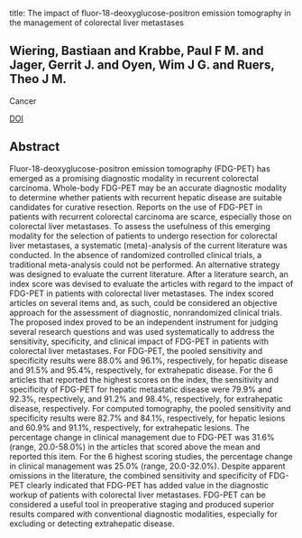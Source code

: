 title: The impact of fluor-18-deoxyglucose-positron emission tomography in the management of colorectal liver metastases

## Wiering, Bastiaan and Krabbe, Paul F M. and Jager, Gerrit J. and Oyen, Wim J G. and Ruers, Theo J M.
Cancer

<a href="https://doi.org/10.1002/cncr.21569">DOI</a>

## Abstract
Fluor-18-deoxyglucose-positron emission tomography (FDG-PET) has emerged as a promising diagnostic modality in recurrent colorectal carcinoma. Whole-body FDG-PET may be an accurate diagnostic modality to determine whether patients with recurrent hepatic disease are suitable candidates for curative resection. Reports on the use of FDG-PET in patients with recurrent colorectal carcinoma are scarce, especially those on colorectal liver metastases. To assess the usefulness of this emerging modality for the selection of patients to undergo resection for colorectal liver metastases, a systematic (meta)-analysis of the current literature was conducted. In the absence of randomized controlled clinical trials, a traditional meta-analysis could not be performed. An alternative strategy was designed to evaluate the current literature. After a literature search, an index score was devised to evaluate the articles with regard to the impact of FDG-PET in patients with colorectal liver metastases. The index scored articles on several items and, as such, could be considered an objective approach for the assessment of diagnostic, nonrandomized clinical trials. The proposed index proved to be an independent instrument for judging several research questions and was used systematically to address the sensitivity, specificity, and clinical impact of FDG-PET in patients with colorectal liver metastases. For FDG-PET, the pooled sensitivity and specificity results were 88.0% and 96.1%, respectively, for hepatic disease and 91.5% and 95.4%, respectively, for extrahepatic disease. For the 6 articles that reported the highest scores on the index, the sensitivity and specificity of FDG-PET for hepatic metastatic disease were 79.9% and 92.3%, respectively, and 91.2% and 98.4%, respectively, for extrahepatic disease, respectively. For computed tomography, the pooled sensitivity and specificity results were 82.7% and 84.1%, respectively, for hepatic lesions and 60.9% and 91.1%, respectively, for extrahepatic lesions. The percentage change in clinical management due to FDG-PET was 31.6% (range, 20.0-58.0%) in the articles that scored above the mean and reported this item. For the 6 highest scoring studies, the percentage change in clinical management was 25.0% (range, 20.0-32.0%). Despite apparent omissions in the literature, the combined sensitivity and specificity of FDG-PET clearly indicated that FDG-PET has added value in the diagnostic workup of patients with colorectal liver metastases. FDG-PET can be considered a useful tool in preoperative staging and produced superior results compared with conventional diagnostic modalities, especially for excluding or detecting extrahepatic disease.


